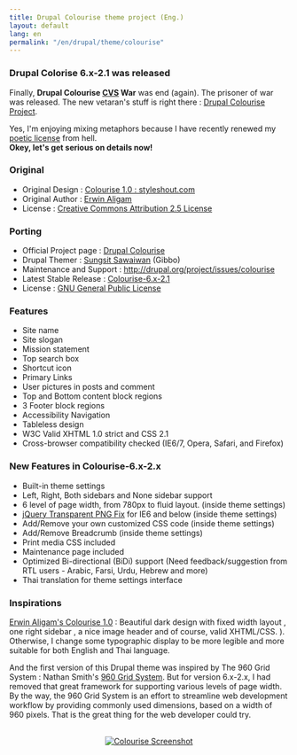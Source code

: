 ```yaml
---
title: Drupal Colourise theme project (Eng.)
layout: default
lang: en
permalink: "/en/drupal/theme/colourise"
---
```


<h3>Drupal Colorise 6.x-2.1 was released</h3>

<p>Finally, <strong>Drupal Colourise <a href="http://en.wikipedia.org/wiki/Concurrent_Versions_System">CVS</a> War</strong> was end (again). The prisoner of war was released. The new vetaran's stuff is right there : <a href="http://drupal.org/project/colourise">Drupal Colourise Project</a>.
</p>

<p>Yes, I'm enjoying mixing metaphors because I have recently renewed my <a href="http://genaud.net/2005/10/poetic-license/">poetic license</a> from hell. <br><strong>Okey, let's get serious on details now!</strong>
</p>

<h3>Original</h3>

<ul>
  <li>Original Design : <a href="http://www.styleshout.com/templates/preview/Colourise1-0/index.html">Colourise 1.0 : styleshout.com</a></li>
  <li>Original Author : <a href="http://www.styleshout.com/about.php">Erwin Aligam</a></li>
  <li>License : <a rel="license" href="http://creativecommons.org/licenses/by/2.5/">Creative Commons Attribution 2.5 License</a></li>
</ul>

<h3>Porting</h3>

<ul>
  <li>Official Project page : <a href="http://drupal.org/project/colourise">Drupal Colourise</a></li>
  <li>Drupal Themer : <a href="http://sungsit.com/">Sungsit Sawaiwan</a> (Gibbo)</li>
  <li>Maintenance and Support : <a href="http://drupal.org/project/issues/colourise">http://drupal.org/project/issues/colourise</a></li>
  <li>Latest Stable Release : <a href="http://ftp.drupal.org/files/projects/colourise-6.x-2.1.tar.gz">Colourise-6.x-2.1</a></li>
  <li>License : <a rel="license" href="http://www.gnu.org/licenses/gpl-2.0.txt">GNU General Public License</a></li>
</ul>

<h3>Features</h3>

<ul>
  <li>Site name</li>
  <li>Site slogan</li>
  <li>Mission statement</li>
  <li>Top search box</li>
  <li>Shortcut icon</li>
  <li>Primary Links</li>
  <li>User pictures in posts and comment</li>
  <li>Top and Bottom content block regions</li>
  <li>3 Footer block regions</li>
  <li>Accessibility Navigation</li>
  <li>Tableless design</li>
  <li>W3C Valid XHTML 1.0 strict and CSS 2.1</li>
  <li>Cross-browser compatibility checked (IE6/7, Opera, Safari, and Firefox)</li>
</ul>

<h3>New Features in Colourise-6.x-2.x</h3>

<ul>
  <li>Built-in theme settings</li>
  <li>Left, Right, Both sidebars and None sidebar support</li>
  <li>6 level of page width, from 780px to fluid layout. (inside theme settings)</li>
  <li><a href="http://jquery.andreaseberhard.de/pngFix/">jQuery Transparent PNG Fix</a> for IE6 and below  (inside theme settings)</li>
  <li>Add/Remove your own customized CSS code (inside theme settings)</li>
  <li>Add/Remove Breadcrumb (inside theme settings)</li>
  <li>Print media CSS included</li>
  <li>Maintenance page included</li>
  <li>Optimized Bi-directional (BiDi) support (Need feedback/suggestion from RTL users - Arabic, Farsi, Urdu, Hebrew and more)</li>
  <li>Thai translation for theme settings interface</li>
</ul>

<h3>Inspirations</h3>

<p>
<a href="http://www.styleshout.com/templates/preview/Colourise1-0/index.html">Erwin Aligam's Colourise 1.0</a> : Beautiful dark design with fixed width layout , one right sidebar , a nice image header and of course, valid XHTML/CSS. ). Otherwise, I change some typographic display to be more legible and more suitable for both English and Thai language.
</p>

<p>
And the first version of this Drupal theme was inspired by The 960 Grid System : Nathan Smith's <a href="http://960.gs/">960 Grid System</a>. But for version 6.x-2.x, I had removed that great framework for supporting various levels of page width. By the way, the 960 Grid System is an effort to streamline web development workflow by providing commonly used dimensions, based on a width of 960 pixels. That is the great thing for the web developer could try.
</p>

<p>
<a style="display:block;text-align:center;" href="http://lh3.ggpht.com/_Y0CVoTNHnqo/SYnnlJ3Z31I/AAAAAAAAARU/KsFcck6e1K4/s800/colourise-2.0-beta1-halfpage.png"><br><img src="http://lh3.ggpht.com/_Y0CVoTNHnqo/SYnnlJ3Z31I/AAAAAAAAARU/KsFcck6e1K4/s400/colourise-2.0-beta1-halfpage.png" alt="Colourise Screenshot"></a>
</p>
